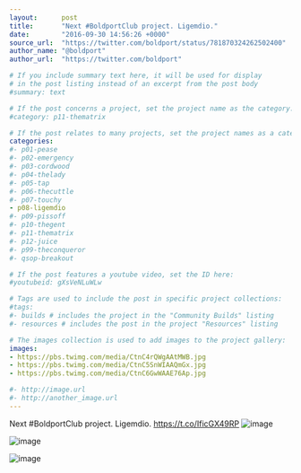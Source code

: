 ```yaml
---
layout:      post
title:       "Next #BoldportClub project. Ligemdio."
date:        "2016-09-30 14:56:26 +0000"
source_url:  "https://twitter.com/boldport/status/781870324262502400"
author_name: "@boldport"
author_url:  "https://twitter.com/boldport"

# If you include summary text here, it will be used for display
# in the post listing instead of an excerpt from the post body
#summary: text

# If the post concerns a project, set the project name as the category:
#category: p11-thematrix

# If the post relates to many projects, set the project names as a categories array:
categories:
#- p01-pease
#- p02-emergency
#- p03-cordwood
#- p04-thelady
#- p05-tap
#- p06-thecuttle
#- p07-touchy
- p08-ligemdio
#- p09-pissoff
#- p10-thegent
#- p11-thematrix
#- p12-juice
#- p99-theconqueror
#- qsop-breakout

# If the post features a youtube video, set the ID here:
#youtubeid: gXsVeNLuWLw

# Tags are used to include the post in specific project collections:
#tags:
#- builds # includes the project in the "Community Builds" listing
#- resources # includes the post in the project "Resources" listing

# The images collection is used to add images to the project gallery:
images:
- https://pbs.twimg.com/media/CtnC4rQWgAAtMWB.jpg
- https://pbs.twimg.com/media/CtnC5SnWIAAQmGx.jpg
- https://pbs.twimg.com/media/CtnC6GwWAAE76Ap.jpg

#- http://image.url
#- http://another_image.url
---
```


Next #BoldportClub project. Ligemdio. https://t.co/IficGX49RP
![image](https://pbs.twimg.com/media/CtnC4rQWgAAtMWB.jpg)

![image](https://pbs.twimg.com/media/CtnC5SnWIAAQmGx.jpg)

![image](https://pbs.twimg.com/media/CtnC6GwWAAE76Ap.jpg)


